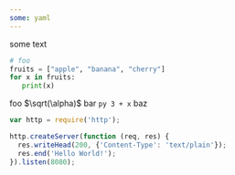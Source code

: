 ```yaml
---
some: yaml
---
```


some text

```py
# foo
fruits = ["apple", "banana", "cherry"]
for x in fruits:
   print(x)

```

foo $\sqrt(\alpha)$ bar `py 3 + x` baz
```js
var http = require('http');

http.createServer(function (req, res) {
  res.writeHead(200, {'Content-Type': 'text/plain'});
  res.end('Hello World!');
}).listen(8080);

```

